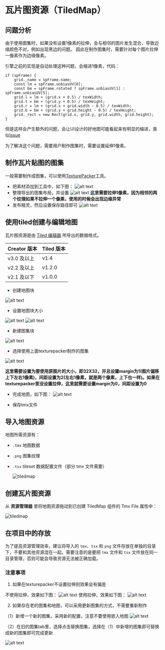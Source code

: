# 瓦片图资源（TiledMap）

## 问题分析
由于使用图集时，如果没有设置1像素的拉伸，会与相邻的图片发生混合，导致边缘颜色不对，例如出现黑边的问题。
因此在制作图集时，需要针对每个图片拉伸一像素作为边缘像素。

引擎之前的实现是自动处理这种问题，会缩进1像素，代码：
```
if (spFrame) {
    grid._name = spFrame.name;
    const lm = spFrame.unbiasUV[0];
    const bm = spFrame.rotated ? spFrame.unbiasUV[1] : spFrame.unbiasUV[5];
    grid.l = lm + (grid.x + 0.5) / texWidth;
    grid.t = bm + (grid.y + 0.5) / texHeight;
    grid.r = lm + (grid.x + grid.width - 0.5) / texWidth;
    grid.b = bm + (grid.y + grid.height - 0.5) / texHeight;
    grid._rect = new Rect(grid.x, grid.y, grid.width, grid.height);
} 
```
但是这样会产生额外的问题，会让UI设计的好地图可能看起来有明显的缩进，类似[issue](https://github.com/cocos/cocos-engine/issues/17257)

为了解决这个问题，需要用户制作图集时，需要设置延伸1像素。

## 制作瓦片贴图的图集
一般需要制作成图集，可以使用[TexturePacker](https://www.codeandweb.com/texturepacker)工具。
- 把素材添加到工具中，如下图：
![alt text](tiledmap/image.png)
- 整理导出的图集布局，并设置
![alt text](tiledmap/image-14.png)
**这里需要拉伸1像素，因为相邻的两个纹理如果不拉伸一个像素，使用的时候会出现边缘异常**
- 发布精灵，然后设置保存路径即可
![alt text](tiledmap/image-2.png)

## 使用tiled创建与编辑地图
瓦片图资源是由 [Tiled 编辑器](https://www.mapeditor.org/) 所导出的数据格式。

| Creator 版本  | Tiled 版本 |
| :----------  | :-------- |
| v3.0 及以上   | v1.4   |
| v2.2 及以上   | v1.2.0 |
| v2.1 及以下   | v1.0.0 |

- 创建地图块

![alt text](tiledmap/image-3.png)
- 设置地图块大小

![alt text](tiledmap/image-4.png)
![alt text](tiledmap/image-5.png)

- 新建图集块

![alt text](tiledmap/image-6.png)

- 选择使用上面texturepacker制作的图集

![alt text](tiledmap/image-8.png)


**这里需要设置为要使用原图片的大小，即32X32，并且设置margin为1(图片偏移上下左右1像素)，间距设置为2(左右1像素，就是两个像素，上下也一样)。如果在texturepacker里没设置拉伸，这里就需要设置margin为0，间距设置为0**

- 完成地图，如下图：
![alt text](tiledmap/image-12.png)

- 保存tmx文件


## 导入地图资源

地图所需资源有：

- `.tmx` 地图数据
- `.png` 图集纹理
- `.tsx` tileset 数据配置文件（部分 tmx 文件需要）

    ![tiledmap](tiledmap/import.png)

## 创建瓦片图资源

从 **资源管理器** 里将地图资源拖动到已创建 TiledMap 组件的 Tmx File 属性中：

![tiledmap](tiledmap/set_asset.png)

## 在项目中的存放

为了提高资源管理效率，建议将导入的 `tmx`、`tsx` 和 `png` 文件存放在单独的目录下，不要和其他资源混在一起。需要注意的是要把 `tmx` 文件和 `tsx` 文件放在同一目录管理，否则可能会导致资源无法被正确加载。

### 注意事项
1. 如果在texturepacker不设置拉伸则效果会有偏差

不使用拉伸，效果如下图：
![alt text](tiledmap/image-15.png)
使用拉伸，效果如下图：
![alt text](tiledmap/image-16.png)

2. 如果存在老的图集和地图，可以采用更新图集的方式，不需要重新制作

（1）新增一个新的图集，采用新的配置，注意不要使用嵌入地图
![alt text](tiledmap/image-1.png)

（2）在旧的图集tab里，选择点击替换图集，选择在（1）中新增的图集即可替换成新的图集即可完成更新

![alt text](tiledmap/image-7.png)